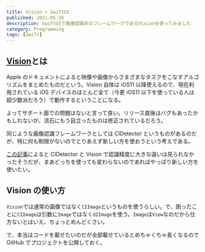 ```yaml
---
title: Vision + SwiftUI
published: 2021-05-26
description: SwiftUIで画像認識系のフレームワークであるVisionを使ってみました
category: Programming
tags: [Swift]
---
```


## [Vision](https://developer.apple.com/documentation/vision)とは

Apple のドキュメントによると映像や画像からさまざまなタスクをこなすアルゴリズムをまとめたものだという。Vision 自体は iOS11 以降使えるので、現在利用されている iOS デバイスのほとんど全て（今更 iOS11 以下を使っている人は超少数派だろう）で動作するということになる。

よってサポート面での問題はないと言って良い。リリース直後はバグもあったかもしれないが、流石にもう目立ったものは修正されているだろう。

同じような画像認識フレームワークとしては CIDetector というものがあるのだが、特に何も制限がないのでとりあえず新しい方を使おうという考えである。

[この記事](https://reftec.work/posts/2019/9/111/)によると CIDetector と Vision で認識精度に大きな違いは見られなかったそうだが、まあどっちを使っても変わらないのであればやっぱり新しい方を使いたい。

## Vision の使い方

`Vision`では通常の画像ではなく`CIImage`というものを使うらしい。で、困ったことに`CIImage`は引数に`Image`ではなく`UIImage`を使う。`Image`は`View`なのだから仕方ないとはいえ、ちょっとめんどくさい。

で、本当はコードを載せたいのだが全部載せているとめちゃくちゃ長くなるので GitHub でプロジェクトを公開しておく。
